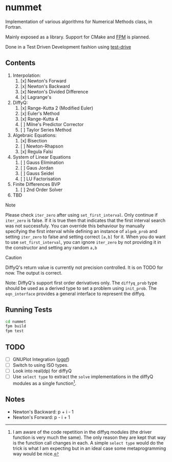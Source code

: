 # nummet

Implementation of various algorithms for Numerical Methods class, in Fortran.

Mainly exposed as a library. Support for CMake and [FPM](https://fpm.fortran-lang.org/) is planned.

Done in a Test Driven Development fashion using [test-drive](https://github.com/fortran-lang/test-drive)

## Contents

1. Interpolation:
    1. [x] Newton's Forward
    2. [x] Newton's Backward
    3. [x] Newton's Divided Difference
    4. [x] Lagrange's
2. DiffyQ:
    1. [x] Range-Kutta 2 (Modified Euler)
    2. [x] Euler's Method
    3. [x] Range-Kutta 4
    4. [ ] Milne's Predictor Corrector 
    7. [ ] Taylor Series Method
3. Algebraic Equations:
    1. [x] Bisection 
    2. [ ] Newton-Rhapson
    3. [x] Regula Falsi
4. System of Linear Equations
    1. [ ] Gauss Elimination
    2. [ ] Gaus Jordan
    3. [ ] Gauss Seidel
    4. [ ] LU Factorisation
5. Finite Differences BVP
    1. [ ] 2nd Order Solver
6. TBD

> [!NOTE]
> Please check `iter_zero` after using `set_first_interval`. Only continue if `iter_zero` is false. If it is true then that indicates that the first interval search was not successfuly. You can override this behaviour by manually specifying the first interval while defining an instance of `algeb_prob` and setting `iter_zero` to false and setting correct `[a,b]` for it. When you do want to use `set_first_interval`, you can ignore `iter_zero` by not providing it in the constructor and setting any random `a,b`

> [!CAUTION]
> DiffyQ's return value is currently not precision controlled. It is on TODO 
for now. The output is correct.

Note: DiffyQ's support first order derivatives only. The `diffyq_prob` type should be used as a derived type to set a problem using `init_prob`. The `eqn_interface` provides a general interface to represent the diffyq. 

## Running Tests

```bash
cd nummet
fpm build
fpm test
```

## TODO

- [ ] GNUPlot Integration ([ogpf](https://github.com/kookma/ogpf))
- [ ] Switch to using ISO types.
- [ ] Look into real(dp) for diffyQ
- [ ] Use `select type` to extract the `solve` implementations in the diffyQ modules as a single function[^1].

[^1]: I am aware of the code repetition in the diffyq modules (the driver function is very much the same). The only reason they are kept that way is the function call changes in each. A simple `select type` would do the trick is what I am expecting but in an ideal case some metaprogramming way would be nice.


## Notes

- Newton's Backward: p + i - 1
- Newton's Forward:  p - i + 1